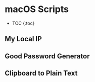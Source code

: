 
# macOS Scripts

* TOC
{:toc}

## My Local IP

## Good Password Generator

## Clipboard to Plain Text


